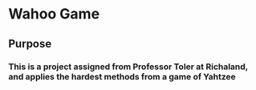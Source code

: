 # Wahoo Game
## Purpose
### This is a project assigned from Professor Toler at Richaland, and applies the hardest methods from a game of Yahtzee
